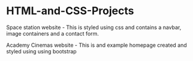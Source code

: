 # HTML-and-CSS-Projects

Space station website - This is styled using css and contains a navbar, image containers and a contact form.

Academy Cinemas website - This is and example homepage created and styled using using bootstrap 
